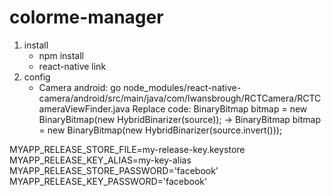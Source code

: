 # colorme-manager

1. install
    -   npm install
    -   react-native link
2. config
    -   Camera android: go node_modules/react-native-camera/android/src/main/java/com/lwansbrough/RCTCamera/RCTCameraViewFinder.java
        Replace code: BinaryBitmap bitmap = new BinaryBitmap(new HybridBinarizer(source));
        -> BinaryBitmap bitmap = new BinaryBitmap(new HybridBinarizer(source.invert()));

MYAPP_RELEASE_STORE_FILE=my-release-key.keystore
MYAPP_RELEASE_KEY_ALIAS=my-key-alias
MYAPP_RELEASE_STORE_PASSWORD='facebook'
MYAPP_RELEASE_KEY_PASSWORD='facebook'
